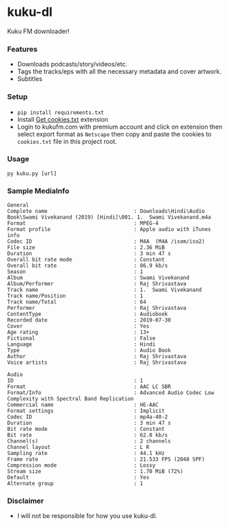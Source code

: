 # kuku-dl
Kuku FM downloader!

### Features
- Downloads podcasts/story/videos/etc.
- Tags the tracks/eps with all the necessary metadata and cover artwork.
- Subtitles

### Setup
- `pip install requirements.txt`
- Install [Get cookies.txt](https://chromewebstore.google.com/detail/cclelndahbckbenkjhflpdbgdldlbecc) extension
- Login to kukufm.com with premium account and click on extension then select export format as `Netscape` then copy and paste the cookies to `cookies.txt` file in this project root.

### Usage     
      
```
py kuku.py [url]
```

### Sample MediaInfo
```
General
Complete name                            : Downloads\Hindi\Audio Book\Swami Vivekanand (2019) [Hindi]\001. 1.  Swami Vivekanand.m4a
Format                                   : MPEG-4
Format profile                           : Apple audio with iTunes info
Codec ID                                 : M4A  (M4A /isom/iso2)
File size                                : 2.36 MiB
Duration                                 : 3 min 47 s
Overall bit rate mode                    : Constant
Overall bit rate                         : 86.9 kb/s
Season                                   : 1
Album                                    : Swami Vivekanand
Album/Performer                          : Raj Shrivastava
Track name                               : 1.  Swami Vivekanand
Track name/Position                      : 1
Track name/Total                         : 64
Performer                                : Raj Shrivastava
ContentType                              : Audiobook
Recorded date                            : 2019-07-30
Cover                                    : Yes
Age rating                               : 13+
Fictional                                : False
Language                                 : Hindi
Type                                     : Audio Book
Author                                   : Raj Shrivastava
Voice artists                            : Raj Shrivastava

Audio
ID                                       : 1
Format                                   : AAC LC SBR
Format/Info                              : Advanced Audio Codec Low Complexity with Spectral Band Replication
Commercial name                          : HE-AAC
Format settings                          : Implicit
Codec ID                                 : mp4a-40-2
Duration                                 : 3 min 47 s
Bit rate mode                            : Constant
Bit rate                                 : 62.8 kb/s
Channel(s)                               : 2 channels
Channel layout                           : L R
Sampling rate                            : 44.1 kHz
Frame rate                               : 21.533 FPS (2048 SPF)
Compression mode                         : Lossy
Stream size                              : 1.70 MiB (72%)
Default                                  : Yes
Alternate group                          : 1
```
### Disclaimer
- I will not be responsible for how you use kuku-dl.    
